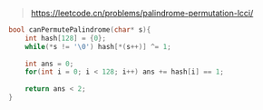 > https://leetcode.cn/problems/palindrome-permutation-lcci/

``` c
bool canPermutePalindrome(char* s){
    int hash[128] = {0};
    while(*s != '\0') hash[*(s++)] ^= 1;
    
    int ans = 0;
    for(int i = 0; i < 128; i++) ans += hash[i] == 1;
    
    return ans < 2;
}
```